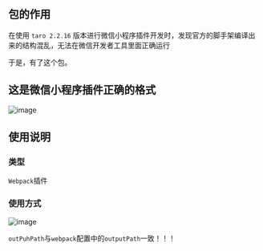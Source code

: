 ## 包的作用
在使用 `taro 2.2.16` 版本进行微信小程序插件开发时，发现官方的脚手架编译出来的结构混乱，无法在微信开发者工具里面正确运行<br>

于是，有了这个包。<br>

## 这是微信小程序插件正确的格式

![image](https://s3.us-west-2.amazonaws.com/secure.notion-static.com/dcbc2f3b-b032-42f1-be2c-647fcf7eb363/Untitled.png?X-Amz-Algorithm=AWS4-HMAC-SHA256&X-Amz-Credential=AKIAT73L2G45O3KS52Y5%2F20210226%2Fus-west-2%2Fs3%2Faws4_request&X-Amz-Date=20210226T133547Z&X-Amz-Expires=86400&X-Amz-Signature=cff6bfa3d11ca977f744038091e0331afbfa995f58bd317fdd838980be0aa734&X-Amz-SignedHeaders=host&response-content-disposition=filename%20%3D%22Untitled.png%22)

## 使用说明

### 类型
`Webpack`插件<br>

### 使用方式
![image](https://s3.us-west-2.amazonaws.com/secure.notion-static.com/4fe799be-931e-4522-8b4d-736dc6941211/carbon_%2817%29.png?X-Amz-Algorithm=AWS4-HMAC-SHA256&X-Amz-Credential=AKIAT73L2G45O3KS52Y5%2F20210226%2Fus-west-2%2Fs3%2Faws4_request&X-Amz-Date=20210226T135735Z&X-Amz-Expires=86400&X-Amz-Signature=96fdb25fa391e9f8e16a11b2ac94a43a7d3eb3b38abc88fe015093173ef426c9&X-Amz-SignedHeaders=host&response-content-disposition=filename%20%3D%22carbon_%2817%29.png%22)

`outPuhPath`与`webpack`配置中的`outputPath`一致！！！
